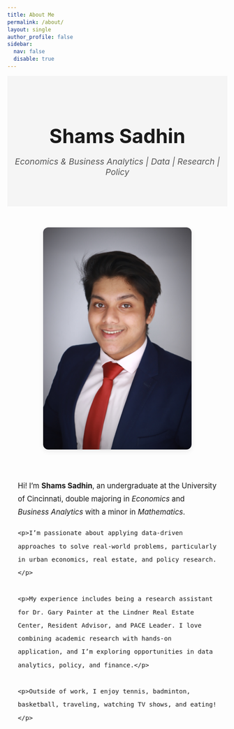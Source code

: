 ```yaml
---
title: About Me
permalink: /about/
layout: single
author_profile: false
sidebar:
  nav: false
  disable: true
---
```


<style>
/* Banner styling */
.hero-banner {
  background: #f5f5f5;
  text-align: center;
  padding: 3rem 1rem;
  font-family: "Inter", sans-serif;
}
.hero-banner h1 {
  font-size: 2.8rem;
  margin-bottom: 0.6rem;
}
.hero-banner p {
  font-style: italic;
  font-size: 1.2rem;
  color: #555;
}

/* Two-column bio layout */
.bio-container {
  display: flex;
  flex-wrap: wrap;
  justify-content: center;
  gap: 3rem;
  max-width: 1100px;
  margin: 3rem auto;
  padding: 0 1.5rem;
  align-items: flex-start;
}
.bio-image img {
  width: 340px; /* or try 360px, 400px, etc. */
  border-radius: 12px;
  box-shadow: 0 4px 12px rgba(0, 0, 0, 0.08);
}

.bio-text {
  max-width: 650px;
  font-size: 1.05rem;
  line-height: 1.8;
}
</style>

<!-- Banner -->
<div class="hero-banner">
  <h1>Shams Sadhin</h1>
  <p><em>Economics & Business Analytics | Data | Research | Policy</em></p>
</div>

<!-- Bio Layout -->
<div class="bio-container">
  <div class="bio-image">
    <img src="/assets/images/biopic.jpg" alt="Shams Sadhin headshot">
  </div>
  <div class="bio-text">
    <p>Hi! I’m <strong>Shams Sadhin</strong>, an undergraduate at the University of Cincinnati, double majoring in <em>Economics</em> and <em>Business Analytics</em> with a minor in <em>Mathematics</em>.</p>

    <p>I’m passionate about applying data-driven approaches to solve real-world problems, particularly in urban economics, real estate, and policy research.</p>

    <p>My experience includes being a research assistant for Dr. Gary Painter at the Lindner Real Estate Center, Resident Advisor, and PACE Leader. I love combining academic research with hands-on application, and I’m exploring opportunities in data analytics, policy, and finance.</p>

    <p>Outside of work, I enjoy tennis, badminton, basketball, traveling, watching TV shows, and eating!</p>
  </div>
</div>



